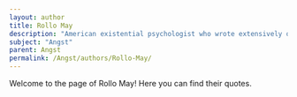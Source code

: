 ```yaml
---
layout: author
title: Rollo May
description: "American existential psychologist who wrote extensively on the nature of angst and its role in creativity and individuality."
subject: "Angst"
parent: Angst
permalink: /Angst/authors/Rollo-May/
---
```


Welcome to the page of Rollo May! Here you can find their quotes.
